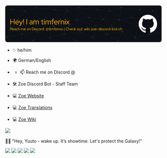 ![](./github-header-image.png)

- ✨ he/him
- 🌍 German/English
- - 📫 Reach me on Discord @
- 🛠 Zoe Discord Bot - Staff Team

- 💻 [Zoe Website](https://zoe-discord-bot.ch/)
- 💻 [Zoe Translations](https://translate.zoe-discord-bot.ch/)
- 💻 [Zoe Wiki](https://wikizoe-discord-bot.ch/)

![](./standard.gif)

👼🏻 "Hey, Yuuto - wake up. It’s showtime. Let's protect the Galaxy!"

![](http://github-profile-summary-cards.vercel.app/api/cards/profile-details?username=timfernix&theme=vision_friendly_dark) 
![](http://github-profile-summary-cards.vercel.app/api/cards/repos-per-language?username=timfernix&theme=vision_friendly_dark)
![](http://github-profile-summary-cards.vercel.app/api/cards/most-commit-language?username=timfernix&theme=vision_friendly_dark)
![](http://github-profile-summary-cards.vercel.app/api/cards/stats?username=timfernix&theme=vision_friendly_dark)
![](http://github-profile-summary-cards.vercel.app/api/cards/productive-time?username=timfernix&theme=vision_friendly_dark&utcOffset=8) 

<!--
**timfernix/timfernix** is a ✨ _special_ ✨ repository because its `README.md` (this file) appears on your GitHub profile.

Here are some ideas to get you started:

- 🔭 I’m currently working on ...
- 🌱 I’m currently learning ...
- 👯 I’m looking to collaborate on ...
- 🤔 I’m looking for help with ...
- 💬 Ask me about ...
- 📫 How to reach me: ...
- 😄 Pronouns: ...
- ⚡ Fun fact: ...
-->
